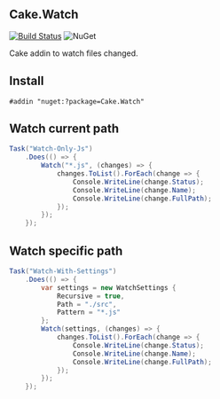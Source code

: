 ## Cake.Watch

[![Build Status](https://dev.azure.com/wk-j/cake-watch/_apis/build/status/wk-j.cake-watch)](https://dev.azure.com/wk-j/cake-watch/_build/latest?definitionId=7)
![NuGet](https://img.shields.io/nuget/v/Cake.Watch.svg)

Cake addin to watch files changed.

## Install

```
#addin "nuget:?package=Cake.Watch"
```

## Watch current path

```csharp
Task("Watch-Only-Js")
    .Does(() => {
        Watch("*.js", (changes) => {
        	changes.ToList().ForEach(change => {
                Console.WriteLine(change.Status);
                Console.WriteLine(change.Name);
                Console.WriteLine(change.FullPath);
            });
        });
    });
```

## Watch specific path

```csharp
Task("Watch-With-Settings")
    .Does(() => {
        var settings = new WatchSettings {
            Recursive = true,
            Path = "./src",
            Pattern = "*.js"
        };
        Watch(settings, (changes) => {
            changes.ToList().ForEach(change => {
                Console.WriteLine(change.Status);
                Console.WriteLine(change.Name);
                Console.WriteLine(change.FullPath);
            });
        });
    });
```
